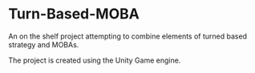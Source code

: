 # Turn-Based-MOBA
An on the shelf project attempting to combine elements of turned based strategy and MOBAs. 

The project is created using the Unity Game engine.
